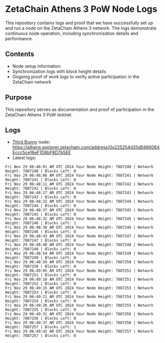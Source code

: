 # ZetaChain Athens 3 PoW Node Logs
This repository contains logs and proof that we have successfully set up and run a node on the ZetaChain Athens 3 network. The logs demonstrate continuous node operation, including synchronization details and performance.

## Contents
- Node setup information
- Synchronization logs with block height details
- Ongoing proof of work logs to verify active participation in the ZetaChain network

## Purpose
This repository serves as documentation and proof of participation in the ZetaChain Athens 3 PoW testnet.

## Logs

- [Third Bunny](https://thirdbunny.xyz/) node: https://athens.explorer.zetachain.com/address/0x225254d35dE666064Eccc5ce16eF1D8bF8D7b5EE
- Latest logs:
```
Fri Nov 29 06:48:01 AM UTC 2024 Your Node Height: 7887240 | Network Height: 7887240 | Blocks Left: 0
Fri Nov 29 06:48:06 AM UTC 2024 Your Node Height: 7887241 | Network Height: 7887241 | Blocks Left: 0
Fri Nov 29 06:48:11 AM UTC 2024 Your Node Height: 7887242 | Network Height: 7887242 | Blocks Left: 0
Fri Nov 29 06:48:17 AM UTC 2024 Your Node Height: 7887243 | Network Height: 7887243 | Blocks Left: 0
Fri Nov 29 06:48:22 AM UTC 2024 Your Node Height: 7887244 | Network Height: 7887244 | Blocks Left: 0
Fri Nov 29 06:48:27 AM UTC 2024 Your Node Height: 7887245 | Network Height: 7887245 | Blocks Left: 0
Fri Nov 29 06:48:32 AM UTC 2024 Your Node Height: 7887245 | Network Height: 7887246 | Blocks Left: 1
Fri Nov 29 06:48:38 AM UTC 2024 Your Node Height: 7887246 | Network Height: 7887246 | Blocks Left: 0
Fri Nov 29 06:48:43 AM UTC 2024 Your Node Height: 7887247 | Network Height: 7887247 | Blocks Left: 0
Fri Nov 29 06:48:48 AM UTC 2024 Your Node Height: 7887248 | Network Height: 7887248 | Blocks Left: 0
Fri Nov 29 06:48:54 AM UTC 2024 Your Node Height: 7887249 | Network Height: 7887249 | Blocks Left: 0
Fri Nov 29 06:48:59 AM UTC 2024 Your Node Height: 7887250 | Network Height: 7887250 | Blocks Left: 0
Fri Nov 29 06:49:05 AM UTC 2024 Your Node Height: 7887251 | Network Height: 7887251 | Blocks Left: 0
Fri Nov 29 06:49:10 AM UTC 2024 Your Node Height: 7887252 | Network Height: 7887252 | Blocks Left: 0
Fri Nov 29 06:49:15 AM UTC 2024 Your Node Height: 7887253 | Network Height: 7887253 | Blocks Left: 0
Fri Nov 29 06:49:21 AM UTC 2024 Your Node Height: 7887254 | Network Height: 7887254 | Blocks Left: 0
Fri Nov 29 06:49:26 AM UTC 2024 Your Node Height: 7887255 | Network Height: 7887255 | Blocks Left: 0
Fri Nov 29 06:49:31 AM UTC 2024 Your Node Height: 7887256 | Network Height: 7887256 | Blocks Left: 0
Fri Nov 29 06:49:37 AM UTC 2024 Your Node Height: 7887256 | Network Height: 7887257 | Blocks Left: 1
Fri Nov 29 06:49:42 AM UTC 2024 Your Node Height: 7887257 | Network Height: 7887257 | Blocks Left: 0
```
